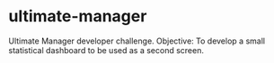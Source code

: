 ultimate-manager
================

Ultimate Manager developer challenge. Objective: To develop a small statistical dashboard to be used as a second screen.

